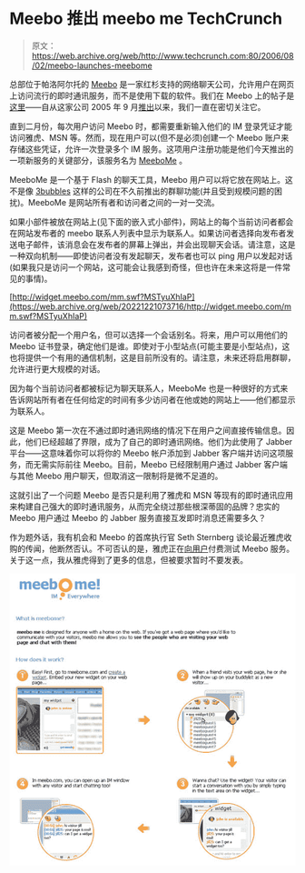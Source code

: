 # Meebo 推出 meebo me TechCrunch

> 原文：<https://web.archive.org/web/http://www.techcrunch.com:80/2006/08/02/meebo-launches-meebome>

 [](https://web.archive.org/web/20221221073716/http://www.meebome.com/) 总部位于帕洛阿尔托的 [Meebo](https://web.archive.org/web/20221221073716/http://www.meebo.com/) 是一家红杉支持的网络聊天公司，允许用户在网页上访问流行的即时通讯服务，而不是使用下载的软件。我们在 Meebo 上的帖子是[这里](https://web.archive.org/web/20221221073716/http://techcrunch.com/tag/meebo)——自从这家公司 2005 年 9 月[推出](https://web.archive.org/web/20221221073716/http://techcrunch.com/2005/09/14/meebo-instant-messaging-with-ajax/)以来，我们一直在密切关注它。

直到二月份，每次用户访问 Meebo 时，都需要重新输入他们的 IM 登录凭证才能访问雅虎、MSN 等。然而，现在用户可以(但不是必须)创建一个 Meebo 账户来存储这些凭证，允许一次登录多个 IM 服务。这项用户注册功能是他们今天推出的一项新服务的关键部分，该服务名为 [MeeboMe](https://web.archive.org/web/20221221073716/http://www.meebome.com/) 。

MeeboMe 是一个基于 Flash 的聊天工具，Meebo 用户可以将它放在网站上。这不是像 [3bubbles](https://web.archive.org/web/20221221073716/http://techcrunch.com/2006/02/10/preview-of-3bubbles/) 这样的公司在不久前推出的群聊功能(并且受到规模问题的困扰)。MeeboMe 是网站所有者和访问者之间的一对一交流。

如果小部件被放在网站上(见下面的嵌入式小部件)，网站上的每个当前访问者都会在网站发布者的 meebo 联系人列表中显示为联系人。如果访问者选择向发布者发送电子邮件，该消息会在发布者的屏幕上弹出，并会出现聊天会话。请注意，这是一种双向机制——即使访问者没有发起聊天，发布者也可以 ping 用户以发起对话(如果我只是访问一个网站，这可能会让我感到奇怪，但也许在未来这将是一件常见的事情)。

[http://widget.meebo.com/mm.swf?MSTyuXhIaP](https://web.archive.org/web/20221221073716/http://widget.meebo.com/mm.swf?MSTyuXhIaP)

访问者被分配一个用户名，但可以选择一个会话别名。将来，用户可以用他们的 Meebo 证书登录，确定他们是谁。即使对于小型站点(可能主要是小型站点)，这也将提供一个有用的通信机制，这是目前所没有的。请注意，未来还将启用群聊，允许进行更大规模的对话。

因为每个当前访问者都被标记为聊天联系人，MeeboMe 也是一种很好的方式来告诉网站所有者在任何给定的时间有多少访问者在他或她的网站上——他们都显示为联系人。

这是 Meebo 第一次在不通过即时通讯网络的情况下在用户之间直接传输信息。因此，他们已经超越了界限，成为了自己的即时通讯网络。他们为此使用了 Jabber 平台——这意味着你可以将你的 Meebo 帐户添加到 Jabber 客户端并访问这项服务，而无需实际前往 Meebo。目前，Meebo 已经限制用户通过 Jabber 客户端与其他 Meebo 用户聊天，但取消这一限制将是微不足道的。

这就引出了一个问题 Meebo 是否只是利用了雅虎和 MSN 等现有的即时通讯应用来构建自己强大的即时通讯服务，从而完全绕过那些根深蒂固的品牌？忠实的 Meebo 用户通过 Meebo 的 Jabber 服务直接互发即时消息还需要多久？

作为题外话，我有机会和 Meebo 的首席执行官 Seth Sternberg 谈论最近雅虎收购的传闻，他断然否认。不可否认的是，雅虎正在[向用户](https://web.archive.org/web/20221221073716/http://forums.slickdeals.net/showthread.php?sduid=0&t=288853)付费测试 Meebo 服务。关于这一点，我从雅虎得到了更多的信息，但被要求暂时不要发表。

![](img/648d15963ee906a1a520ed97798c1eab.png)